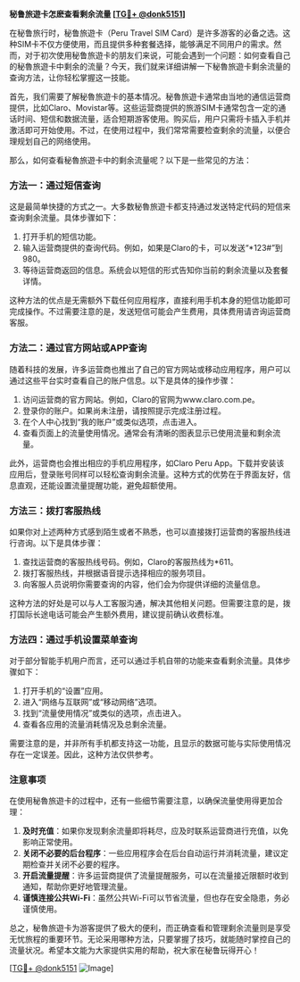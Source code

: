 **秘鲁旅遊卡怎麽查看剩余流量 [[TG💪+ @donk5151](https://t.me/s/donk5151)]**

在秘鲁旅行时，秘鲁旅遊卡（Peru Travel SIM Card）是许多游客的必备之选。这种SIM卡不仅方便使用，而且提供多种套餐选择，能够满足不同用户的需求。然而，对于初次使用秘鲁旅遊卡的朋友们来说，可能会遇到一个问题：如何查看自己的秘魯旅遊卡中剩余的流量？今天，我们就来详细讲解一下秘魯旅遊卡剩余流量的查询方法，让你轻松掌握这一技能。

首先，我们需要了解秘魯旅遊卡的基本情况。秘魯旅遊卡通常由当地的通信运营商提供，比如Claro、Movistar等。这些运营商提供的旅游SIM卡通常包含一定的通话时间、短信和数据流量，适合短期游客使用。购买后，用户只需将卡插入手机并激活即可开始使用。不过，在使用过程中，我们常常需要检查剩余的流量，以便合理规划自己的网络使用。

那么，如何查看秘魯旅遊卡中的剩余流量呢？以下是一些常见的方法：

### 方法一：通过短信查询

这是最简单快捷的方式之一。大多数秘魯旅遊卡都支持通过发送特定代码的短信来查询剩余流量。具体步骤如下：

1. 打开手机的短信功能。
2. 输入运营商提供的查询代码。例如，如果是Claro的卡，可以发送“*123#”到980。
3. 等待运营商返回的信息。系统会以短信的形式告知你当前的剩余流量以及套餐详情。

这种方法的优点是无需额外下载任何应用程序，直接利用手机本身的短信功能即可完成操作。不过需要注意的是，发送短信可能会产生费用，具体费用请咨询运营商客服。

### 方法二：通过官方网站或APP查询

随着科技的发展，许多运营商也推出了自己的官方网站或移动应用程序，用户可以通过这些平台实时查看自己的账户信息。以下是具体的操作步骤：

1. 访问运营商的官方网站。例如，Claro的官网为www.claro.com.pe。
2. 登录你的账户。如果尚未注册，请按照提示完成注册过程。
3. 在个人中心找到“我的账户”或类似选项，点击进入。
4. 查看页面上的流量使用情况。通常会有清晰的图表显示已使用流量和剩余流量。

此外，运营商也会推出相应的手机应用程序，如Claro Peru App。下载并安装该应用后，登录账号同样可以轻松查询剩余流量。这种方式的优势在于界面友好，信息直观，还能设置流量提醒功能，避免超额使用。

### 方法三：拨打客服热线

如果你对上述两种方式感到陌生或者不熟悉，也可以直接拨打运营商的客服热线进行咨询。以下是具体步骤：

1. 查找运营商的客服热线号码。例如，Claro的客服热线为*611。
2. 拨打客服热线，并根据语音提示选择相应的服务项目。
3. 向客服人员说明你需要查询的内容，他们会为你提供详细的流量信息。

这种方法的好处是可以与人工客服沟通，解决其他相关问题。但需要注意的是，拨打国际长途电话可能会产生额外费用，建议提前确认收费标准。

### 方法四：通过手机设置菜单查询

对于部分智能手机用户而言，还可以通过手机自带的功能来查看剩余流量。具体步骤如下：

1. 打开手机的“设置”应用。
2. 进入“网络与互联网”或“移动网络”选项。
3. 找到“流量使用情况”或类似的选项，点击进入。
4. 查看各应用的流量消耗情况及总剩余流量。

需要注意的是，并非所有手机都支持这一功能，且显示的数据可能与实际使用情况存在一定误差。因此，这种方法仅供参考。

### 注意事项

在使用秘魯旅遊卡的过程中，还有一些细节需要注意，以确保流量使用得更加合理：

1. **及时充值**：如果你发现剩余流量即将耗尽，应及时联系运营商进行充值，以免影响正常使用。
2. **关闭不必要的后台程序**：一些应用程序会在后台自动运行并消耗流量，建议定期检查并关闭不必要的程序。
3. **开启流量提醒**：许多运营商提供了流量提醒服务，可以在流量接近限额时收到通知，帮助你更好地管理流量。
4. **谨慎连接公共Wi-Fi**：虽然公共Wi-Fi可以节省流量，但也存在安全隐患，务必谨慎使用。

总之，秘魯旅遊卡为游客提供了极大的便利，而正确查看和管理剩余流量则是享受无忧旅程的重要环节。无论采用哪种方法，只要掌握了技巧，就能随时掌控自己的流量状况。希望本文能为大家提供实用的帮助，祝大家在秘鲁玩得开心！

[[TG💪+ @donk5151](https://t.me/s/donk5151) ![Image](https://i.postimg.cc/rwNCRYN7/Snipaste-2025-04-30-17-27-05.png)]